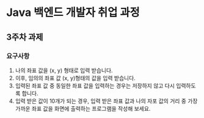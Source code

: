 # Java 백엔드 개발자 취업 과정
## 3주차 과제

### 요구사항
1. 나의 좌표 값을 (x, y) 형태로 입력 받습니다.
2. 이후, 임의의 좌표 값 (x, y)형태의 값을 입력 받습니다.
3. 입력된 좌표 값 중 동일한 좌표 값을 입력하는 경우는 저장하지 않고 다시 입력하도록 합니다.
4. 입력 받은 값이 10개가 되는 경우, 입력 받은 좌표 값과 나의 자포 값의 거리 중 가장 가까운 좌표 값을 화면에 출력하는 프로그램을 작성해 보세요.
